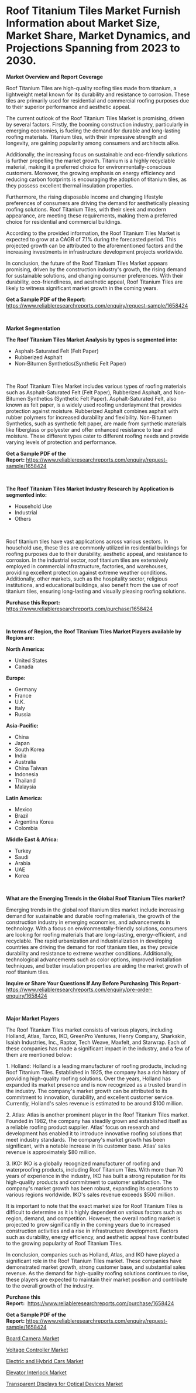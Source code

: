 <p><h1>Roof Titanium Tiles Market Furnish Information about Market Size, Market Share, Market Dynamics, and Projections Spanning from 2023 to 2030.</h1></p><p><strong>Market Overview and Report Coverage</strong></p>
<p><p>Roof Titanium Tiles are high-quality roofing tiles made from titanium, a lightweight metal known for its durability and resistance to corrosion. These tiles are primarily used for residential and commercial roofing purposes due to their superior performance and aesthetic appeal.</p><p>The current outlook of the Roof Titanium Tiles Market is promising, driven by several factors. Firstly, the booming construction industry, particularly in emerging economies, is fueling the demand for durable and long-lasting roofing materials. Titanium tiles, with their impressive strength and longevity, are gaining popularity among consumers and architects alike.</p><p>Additionally, the increasing focus on sustainable and eco-friendly solutions is further propelling the market growth. Titanium is a highly recyclable material, making it a preferred choice for environmentally-conscious customers. Moreover, the growing emphasis on energy efficiency and reducing carbon footprints is encouraging the adoption of titanium tiles, as they possess excellent thermal insulation properties.</p><p>Furthermore, the rising disposable income and changing lifestyle preferences of consumers are driving the demand for aesthetically pleasing roofing solutions. Roof Titanium Tiles, with their sleek and modern appearance, are meeting these requirements, making them a preferred choice for residential and commercial buildings.</p><p>According to the provided information, the Roof Titanium Tiles Market is expected to grow at a CAGR of 7.1% during the forecasted period. This projected growth can be attributed to the aforementioned factors and the increasing investments in infrastructure development projects worldwide.</p><p>In conclusion, the future of the Roof Titanium Tiles Market appears promising, driven by the construction industry's growth, the rising demand for sustainable solutions, and changing consumer preferences. With their durability, eco-friendliness, and aesthetic appeal, Roof Titanium Tiles are likely to witness significant market growth in the coming years.</p></p>
<p><strong>Get a Sample PDF of the Report:</strong> <a href="https://www.reliableresearchreports.com/enquiry/request-sample/1658424">https://www.reliableresearchreports.com/enquiry/request-sample/1658424</a></p>
<p>&nbsp;</p>
<p><strong>Market Segmentation</strong></p>
<p><strong>The Roof Titanium Tiles Market Analysis by types is segmented into:</strong></p>
<p><ul><li>Asphalt-Saturated Felt (Felt Paper)</li><li>Rubberized Asphalt</li><li>Non-Bitumen Synthetics(Synthetic Felt Paper)</li></ul></p>
<p>&nbsp;</p>
<p><p>The Roof Titanium Tiles Market includes various types of roofing materials such as Asphalt-Saturated Felt (Felt Paper), Rubberized Asphalt, and Non-Bitumen Synthetics (Synthetic Felt Paper). Asphalt-Saturated Felt, also known as felt paper, is a widely used roofing underlayment that provides protection against moisture. Rubberized Asphalt combines asphalt with rubber polymers for increased durability and flexibility. Non-Bitumen Synthetics, such as synthetic felt paper, are made from synthetic materials like fiberglass or polyester and offer enhanced resistance to tear and moisture. These different types cater to different roofing needs and provide varying levels of protection and performance.</p></p>
<p><strong>Get a Sample PDF of the Report:</strong>&nbsp;<a href="https://www.reliableresearchreports.com/enquiry/request-sample/1658424">https://www.reliableresearchreports.com/enquiry/request-sample/1658424</a></p>
<p>&nbsp;</p>
<p><strong>The Roof Titanium Tiles Market Industry Research by Application is segmented into:</strong></p>
<p><ul><li>Household Use</li><li>Industrial</li><li>Others</li></ul></p>
<p>&nbsp;</p>
<p><p>Roof titanium tiles have vast applications across various sectors. In household use, these tiles are commonly utilized in residential buildings for roofing purposes due to their durability, aesthetic appeal, and resistance to corrosion. In the industrial sector, roof titanium tiles are extensively employed in commercial infrastructure, factories, and warehouses, providing excellent protection against extreme weather conditions. Additionally, other markets, such as the hospitality sector, religious institutions, and educational buildings, also benefit from the use of roof titanium tiles, ensuring long-lasting and visually pleasing roofing solutions.</p></p>
<p><strong>Purchase this Report:</strong>&nbsp; <a href="https://www.reliableresearchreports.com/purchase/1658424">https://www.reliableresearchreports.com/purchase/1658424</a></p>
<p>&nbsp;</p>
<p><strong>In terms of Region, the Roof Titanium Tiles Market Players available by Region are:</strong></p>
<p>
    <p> <strong> North America: </strong>
        <ul>
            <li>United States</li>
            <li>Canada</li>
        </ul>
        </p> 
    <p> <strong> Europe: </strong>
        <ul>
            <li>Germany</li>
            <li>France</li>
            <li>U.K.</li>
            <li>Italy</li>
            <li>Russia</li>
        </ul>
        </p> 
    <p> <strong> Asia-Pacific: </strong>
        <ul>
            <li>China</li>
            <li>Japan</li>
            <li>South Korea</li>
            <li>India</li>
            <li>Australia</li>
            <li>China Taiwan</li>
            <li>Indonesia</li>
            <li>Thailand</li>
            <li>Malaysia</li>
        </ul>
        </p> 
    <p> <strong> Latin America: </strong>
        <ul>
            <li>Mexico</li>
            <li>Brazil</li>
            <li>Argentina Korea</li>
            <li>Colombia</li>
        </ul>
        </p> 
    <p> <strong> Middle East & Africa: </strong>
        <ul>
            <li>Turkey</li>
            <li>Saudi</li>
            <li>Arabia</li>
            <li>UAE</li>
            <li>Korea</li>
        </ul>
    </p>
    </p>
<p>&nbsp;</p>
<p><strong>What are the Emerging Trends in the Global Roof Titanium Tiles market?</strong></p>
<p><p>Emerging trends in the global roof titanium tiles market include increasing demand for sustainable and durable roofing materials, the growth of the construction industry in emerging economies, and advancements in technology. With a focus on environmentally-friendly solutions, consumers are looking for roofing materials that are long-lasting, energy-efficient, and recyclable. The rapid urbanization and industrialization in developing countries are driving the demand for roof titanium tiles, as they provide durability and resistance to extreme weather conditions. Additionally, technological advancements such as color options, improved installation techniques, and better insulation properties are aiding the market growth of roof titanium tiles.</p></p>
<p><strong>Inquire or Share Your Questions If Any Before Purchasing This Report</strong>- <a href="https://www.reliableresearchreports.com/enquiry/pre-order-enquiry/1658424">https://www.reliableresearchreports.com/enquiry/pre-order-enquiry/1658424</a></p>
<p>&nbsp;</p>
<p><strong>Major Market Players</strong></p>
<p><p>The Roof Titanium Tiles market consists of various players, including Holland, Atlas, Tarco, IKO, GreenPro Ventures, Henry Company, Sharkskin, Isaiah Industries, Inc., Raptor, Tech Weave, Maxfelt, and Starwrap. Each of these companies has made a significant impact in the industry, and a few of them are mentioned below:</p><p>1. Holland: Holland is a leading manufacturer of roofing products, including Roof Titanium Tiles. Established in 1925, the company has a rich history of providing high-quality roofing solutions. Over the years, Holland has expanded its market presence and is now recognized as a trusted brand in the industry. The company's market growth can be attributed to its commitment to innovation, durability, and excellent customer service. Currently, Holland's sales revenue is estimated to be around $100 million.</p><p>2. Atlas: Atlas is another prominent player in the Roof Titanium Tiles market. Founded in 1982, the company has steadily grown and established itself as a reliable roofing product supplier. Atlas' focus on research and development has enabled it to introduce innovative roofing solutions that meet industry standards. The company's market growth has been significant, with a notable increase in its customer base. Atlas' sales revenue is approximately $80 million.</p><p>3. IKO: IKO is a globally recognized manufacturer of roofing and waterproofing products, including Roof Titanium Tiles. With more than 70 years of experience in the industry, IKO has built a strong reputation for its high-quality products and commitment to customer satisfaction. The company's market growth has been robust, expanding its operations to various regions worldwide. IKO's sales revenue exceeds $500 million.</p><p>It is important to note that the exact market size for Roof Titanium Tiles is difficult to determine as it is highly dependent on various factors such as region, demand, and competition. However, the overall roofing market is projected to grow significantly in the coming years due to increased construction activities and a rise in infrastructure development. Factors such as durability, energy efficiency, and aesthetic appeal have contributed to the growing popularity of Roof Titanium Tiles.</p><p>In conclusion, companies such as Holland, Atlas, and IKO have played a significant role in the Roof Titanium Tiles market. These companies have demonstrated market growth, strong customer base, and substantial sales revenue. As the demand for high-quality roofing solutions continues to rise, these players are expected to maintain their market position and contribute to the overall growth of the industry.</p></p>
<p><strong>Purchase this Report:</strong>&nbsp;&nbsp;<a href="https://www.reliableresearchreports.com/purchase/1658424">https://www.reliableresearchreports.com/purchase/1658424</a></p>
<p></p>
<p><strong>Get a Sample PDF of the Report:</strong>&nbsp;<a href="https://www.reliableresearchreports.com/enquiry/request-sample/1658424">https://www.reliableresearchreports.com/enquiry/request-sample/1658424</a></p>
<p><p><a href="https://www.linkedin.com/pulse/board-camera-market-size-growth-forecast-from-2023--pc2te/">Board Camera Market</a></p><p><a href="https://medium.com/@linneahilll6456/voltage-controller-market-size-growth-forecast-2023-2030-10014fc00ac2">Voltage Controller Market</a></p><p><a href="https://medium.com/@kartik.reportprime/electric-and-hybrid-cars-market-size-growth-forecast-2023-2030-648c606f2eab">Electric and Hybrid Cars Market</a></p><p><a href="https://www.linkedin.com/pulse/elevator-interlock-market-size-share-global-analysis-report-vgjie/">Elevator Interlock Market</a></p><p><a href="https://github.com/ambrozg/Market-Research-Report-List-1/blob/main/transparent-displays-for-optical-devices-market.md">Transparent Displays for Optical Devices Market</a></p></p>